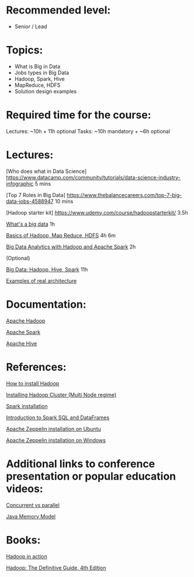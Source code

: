 **Recommended level:** 
=======================
- Senior / Lead

**Topics:** 
=======================
- What is Big in Data
- Jobs types in Big Data
- Hadoop, Spark, Hive
- MapReduce, HDFS
- Solution design examples

**Required time for the course:** 
=======================
Lectures: ~10h + 11h optional
Tasks: ~10h mandatory + ~6h optional


**Lectures**: 
=======================

[Who does what in Data Science] https://www.datacamp.com/community/tutorials/data-science-industry-infographic 5 mins

[Top 7 Roles in Big Data] https://www.thebalancecareers.com/top-7-big-data-jobs-4588947 10 mins

[Hadoop starter kit] https://www.udemy.com/course/hadoopstarterkit/ 3.5h

[What's a big data](https://learn.epam.com/detailsPage?id=e407c7c0-7afe-4b8b-ad21-876b51801d3b) 1h

[Basics of Hadoop, Map Reduce, HDFS](https://learn.epam.com/detailsPage?id=48400935-c48a-4cf5-885d-25115128d0c6) 4h 6m

[Big Data Analytics with Hadoop and Apache Spark](https://learn.epam.com/detailsPage?id=cf8a43f2-80b2-4334-a0e8-50bfe58b6e69) 2h

(Optional)

[Big Data: Hadoop, Hive, Spark](https://learn.epam.com/detailsPage?id=5162911a-fdc0-44cf-8872-0061193403d7) 11h

[Examples of real architecture](https://learn.epam.com/detailsPage?id=a63255e6-1674-4377-be47-6cf0e814b625) 

Documentation: 
=======================

[Apache Hadoop](http://hadoop.apache.org/docs/current/) 

[Apache Spark](https://spark.apache.org/docs/latest/) 

[Apache Hive](https://cwiki.apache.org/confluence/display/Hive/GettingStarted)



References: 
=======================

[How to install Hadoop](https://zaleslaw.blogspot.com/2015/01/big-data-on-your-local-machine-how-to-install-hadoop.html) 

[Installing Hadoop Cluster (Multi Node regime)](https://zaleslaw.blogspot.com/2015/01/installing-hadoop-cluster-multi-node.html)

[Spark installation](https://www.tutorialspoint.com/apache_spark/apache_spark_installation.htm) 

[Introduction to Spark SQL and DataFrames](https://learn.epam.com/detailsPage?id=385d77ea-8ffe-4a51-bb4c-77e94746ddb8) 

[Apache Zeppelin installation on Ubuntu](https://www.vultr.com/docs/how-to-install-apache-zeppelin-on-ubuntu-16-04)

[Apache Zeppelin installation on Windows](https://hernandezpaul.wordpress.com/2016/11/14/apache-zeppelin-installation-on-windows-10/)


Additional links to conference presentation or popular education videos: 
=======================

[Concurrent vs parallel](https://www.youtube.com/watch?v=eEecgNZHR9k)  

[Java Memory Model](https://www.youtube.com/watch?v=LCSqZyjBwWA) 


Books: 
=======================

[Hadoop in action](https://www.manning.com/books/hadoop-in-action ) 

[Hadoop: The Definitive Guide, 4th Edition](http://shop.oreilly.com/product/0636920033448.do)
